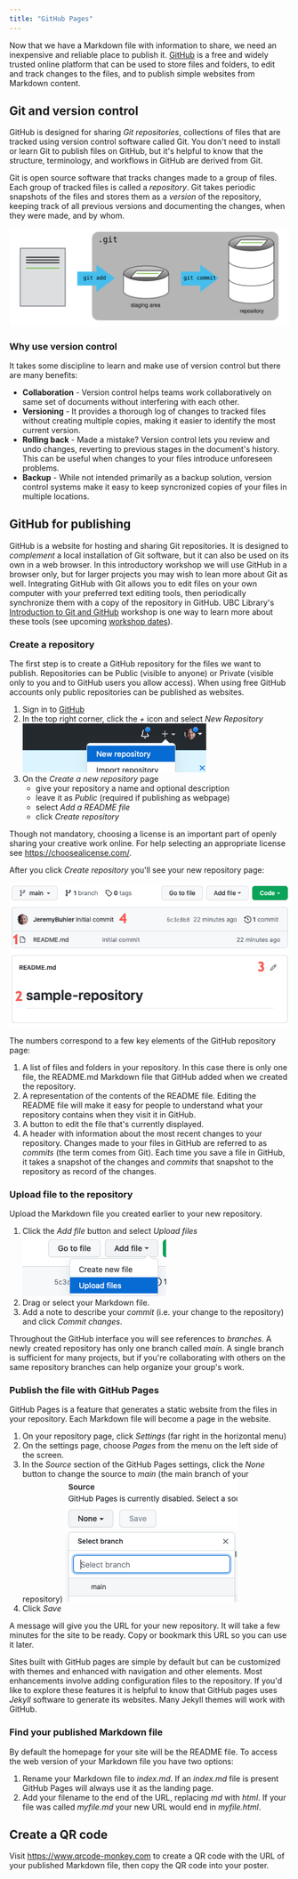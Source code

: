 ```yaml
---
title: "GitHub Pages"
---
```


Now that we have a Markdown file with information to share, we need an inexpensive and reliable place to publish it. [GitHub](https://github.com/) is a free and widely trusted online platform that can be used to store files and folders, to edit and track changes to the files, and to publish simple websites from Markdown content.

## Git and version control
GitHub is designed for sharing _Git repositories_, collections of files that are tracked using version control software called Git. You don't need to install or learn Git to publish files on GitHub, but it's helpful to know that the structure, terminology, and workflows in GitHub are derived from Git.

Git is open source software that tracks changes made to a group of files. Each group of tracked files is called a _repository_. Git takes periodic snapshots of the files and stores them as a _version_ of the repository, keeping track of all previous versions and documenting the changes, when they were made, and by whom.

![Git workflow](images/git_process.svg)

### Why use version control
It takes some discipline to learn and make use of version control but there are many benefits:

* **Collaboration** - Version control helps teams work collaboratively on same set of documents without interfering with each other.
* **Versioning** - It provides a thorough log of changes to tracked files without creating multiple copies, making it easier to identify the most current version.
* **Rolling back** - Made a mistake?  Version control lets you review and undo changes, reverting to previous stages in the document's history. This can be useful when changes to your files introduce unforeseen problems.
* **Backup** - While not intended primarily as a backup solution, version control systems make it easy to keep syncronized copies of your files in multiple locations.

## GitHub for publishing
GitHub is a website for hosting and sharing Git repositories. It is designed to _complement_ a local installation of Git software, but it can also be used on its own in a web browser. In this introductory workshop we will use GitHub in a browser only, but for larger projects you may wish to lean more about Git as well. Integrating GitHub with Git allows you to edit files on your own computer with your preferred text editing tools, then periodically synchronize them with a copy of the repository in GitHub. UBC Library's [Introduction to Git and GitHub](https://ubc-library-rc.github.io/intro-git/) workshop is one way to learn more about these tools (see upcoming [workshop dates](https://researchcommons.library.ubc.ca/workshops/)).

### Create a repository
The first step is to create a GitHub repository for the files we want to publish. Repositories can be Public (visible to anyone) or Private (visible only to you and to GitHub users you allow access). When using free GitHub accounts only public repositories can be published as websites.  

1. Sign in to [GitHub](https://github.com)
2. In the top right corner, click the _+_ icon and select _New Repository_
    ![new repository menu](images/new_repository.png)
3. On the _Create a new repository_ page
	- give your repository a name and optional description
	- leave it as _Public_ (required if publishing as webpage)
	- select _Add a README file_
	- click _Create repository_

Though not mandatory, choosing a license is an important part of openly sharing your creative work online. For help selecting an appropriate license see <https://choosealicense.com/>.

After you click _Create repository_ you'll see your new repository page:

![GitHub repository view](images/github_repo_page.png)

The numbers correspond to a few key elements of the GitHub repository page:

1. A list of files and folders in your repository. In this case there is only one file, the README.md Markdown file that GitHub added when we created the repository.
2. A representation of the contents of the README file. Editing the README file will make it easy for people to understand what your repository contains when they visit it in GitHub.
3. A button to edit the file that's currently displayed. 
4. A header with information about the most recent changes to your repository. Changes made to your files in GitHub are referred to as _commits_ (the term comes from Git). Each time you save a file in GitHub, it takes a snapshot of the changes and _commits_ that snapshot to the repository as record of the changes.

### Upload file to the repository

Upload the Markdown file you created earlier to your new repository.

1. Click the _Add file_ button and select _Upload files_
    ![upload file](images/upload_file.png)
2. Drag or select your Markdown file. 
3. Add a note to describe your _commit_ (i.e. your change to the repository) and click _Commit changes_.

Throughout the GitHub interface you will see references to _branches_. A newly created repository has only one branch called _main_. A single branch is sufficient for many projects, but if you're collaborating with others on the same repository branches can help organize your group's work.

### Publish the file with GitHub Pages

GitHub Pages is a feature that generates a static website from the files in your repository. Each Markdown file will become a page in the website.

1. On your repository page, click _Settings_ (far right in the horizontal menu)
2. On the settings page, choose _Pages_ from the menu on the left side of the screen.
3. In the _Source_ section of the GitHub Pages settings, click the _None_ button to change the source to _main_ (the main branch of your repository)
    ![select source branch](images/select_branch.png)
4. Click _Save_ 

A message will give you the URL for your new repository. It will take a few minutes for the site to be ready. Copy or bookmark this URL so you can use it later.

Sites built with GitHub pages are simple by default but can be customized with themes and enhanced with navigation and other elements. Most enhancements involve adding configuration files to the repository. If you'd like to explore these features it is helpful to know that GitHub pages uses _Jekyll_ software to generate its websites. Many Jekyll themes will work with GitHub.

### Find your published Markdown file
By default the homepage for your site will be the README file. To access the web version of your Markdown file you have two options:

1. Rename your Markdown file to _index.md_. If an _index.md_ file is present GitHub Pages will always use it as the landing page.
2. Add your filename to the end of the URL, replacing _md_ with _html_. If your file was called _myfile.md_ your new URL would end in _myfile.html_.

## Create a QR code

Visit <https://www.qrcode-monkey.com> to create a QR code with the URL of your published Markdown file, then copy the QR code into your poster.
